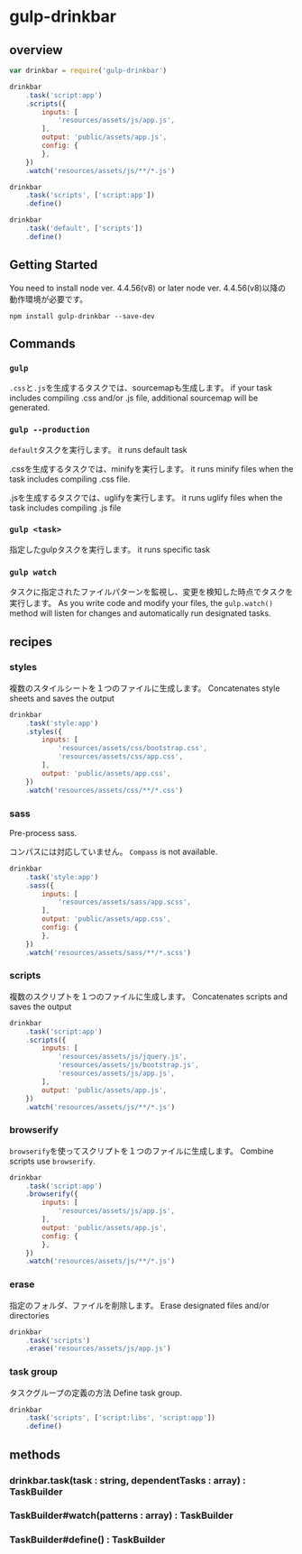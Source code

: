 # gulp-drinkbar

## overview


```javascript
var drinkbar = require('gulp-drinkbar')

drinkbar
	.task('script:app')
	.scripts({
		inputs: [
			'resources/assets/js/app.js',
		],
		output: 'public/assets/app.js',
		config: {
		},
	})
	.watch('resources/assets/js/**/*.js')

drinkbar
	.task('scripts', ['script:app'])
	.define()

drinkbar
	.task('default', ['scripts'])
	.define()

```


## Getting Started

You need to install node ver. 4.4.56(v8) or later
node ver. 4.4.56(v8)以降の動作環境が必要です。
```
npm install gulp-drinkbar --save-dev
```


## Commands

### `gulp`

`.css`と`.js`を生成するタスクでは、sourcemapも生成します。
if your task includes compiling .css and/or .js file, additional sourcemap will be generated.


### `gulp --production`

`default`タスクを実行します。
it runs default task

.cssを生成するタスクでは、minifyを実行します。
it runs minify files when the task includes compiling .css file.

.jsを生成するタスクでは、uglifyを実行します。
it runs uglify files when the task includes compiling .js file

### `gulp <task>`

指定したgulpタスクを実行します。
it runs specific task

### `gulp watch`

タスクに指定されたファイルパターンを監視し、変更を検知した時点でタスクを実行します。
As you write code and modify your files, the `gulp.watch()` method will listen for changes and automatically run designated tasks.

## recipes

### styles

複数のスタイルシートを１つのファイルに生成します。
Concatenates style sheets and saves the output

```javascript
drinkbar
	.task('style:app')
	.styles({
		inputs: [
			'resources/assets/css/bootstrap.css',
			'resources/assets/css/app.css',
		],
		output: 'public/assets/app.css',
	})
	.watch('resources/assets/css/**/*.css')
```

### sass


Pre-process sass.

コンパスには対応していません。
`Compass` is not available.

```javascript
drinkbar
	.task('style:app')
	.sass({
		inputs: [
			'resources/assets/sass/app.scss',
		],
		output: 'public/assets/app.css',
		config: {
		},
	})
	.watch('resources/assets/sass/**/*.scss')
```

### scripts

複数のスクリプトを１つのファイルに生成します。
Concatenates scripts and saves the output

```javascript
drinkbar
	.task('script:app')
	.scripts({
		inputs: [
			'resources/assets/js/jquery.js',
			'resources/assets/js/bootstrap.js',
			'resources/assets/js/app.js',
		],
		output: 'public/assets/app.js',
	})
	.watch('resources/assets/js/**/*.js')
```

### browserify

`browserify`を使ってスクリプトを１つのファイルに生成します。
Combine scripts use `browserify`.

```javascript
drinkbar
	.task('script:app')
	.browserify({
		inputs: [
			'resources/assets/js/app.js',
		],
		output: 'public/assets/app.js',
		config: {
		},
	})
	.watch('resources/assets/js/**/*.js')
```

### erase
指定のフォルダ、ファイルを削除します。
Erase designated files and/or directories
```javascript
drinkbar
	.task('scripts')
	.erase('resources/assets/js/app.js')
```

### task group

タスクグループの定義の方法
Define task group.

```javascript
drinkbar
	.task('scripts', ['script:libs', 'script:app'])
	.define()
```

## methods

### drinkbar.task(task : string, dependentTasks : array) : TaskBuilder

### TaskBuilder#watch(patterns : array) : TaskBuilder


### TaskBuilder#define() : TaskBuilder

